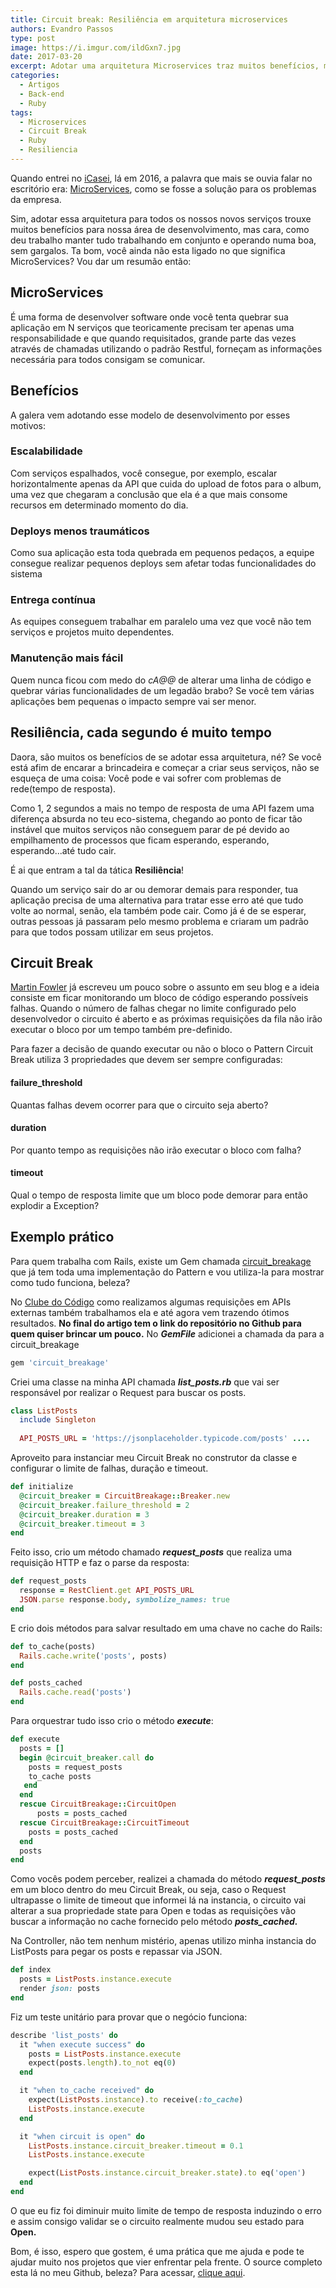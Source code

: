 ```yaml
---
title: Circuit break: Resiliência em arquitetura microservices
authors: Evandro Passos
type: post
image: https://i.imgur.com/ildGxn7.jpg
date: 2017-03-20
excerpt: Adotar uma arquitetura Microservices traz muitos benefícios, mas você precisa estar preparado para lidar com falhas nos serviços. No artigo explico como tratar problemas de Timeout utilizando Circuit Break Pattern.
categories:
  - Artigos
  - Back-end
  - Ruby
tags:
  - Microservices
  - Circuit Break
  - Ruby
  - Resiliencia
---
```


Quando entrei no [iCasei](https://www.icasei.com.br), lá em 2016, a palavra que mais se ouvia falar no escritório era: [MicroServices](https://en.wikipedia.org/wiki/Microservices), como se fosse a solução para os problemas da empresa. 

Sim, adotar essa arquitetura para todos os nossos novos serviços trouxe muitos benefícios para nossa área de desenvolvimento, mas cara, como deu trabalho manter tudo trabalhando em conjunto e operando numa boa, sem gargalos. Ta bom, você ainda não esta ligado no que significa MicroServices? Vou dar um resumão então:

MicroServices
-------------

É uma forma de desenvolver software onde você tenta quebrar sua aplicação em N serviços que teoricamente precisam ter apenas uma responsabilidade e que quando requisitados, grande parte das vezes através de chamadas utilizando o padrão Restful, forneçam as informações necessária para todos consigam se comunicar.

Benefícios
----------

A galera vem adotando esse modelo de desenvolvimento por esses motivos:

### Escalabilidade

Com serviços espalhados, você consegue, por exemplo, escalar horizontalmente apenas da API que cuida do upload de fotos para o album, uma vez que chegaram a conclusão que ela é a que mais consome recursos em determinado momento do dia.

### Deploys menos traumáticos

Como sua aplicação esta toda quebrada em pequenos pedaços, a equipe consegue realizar pequenos deploys sem afetar todas funcionalidades do sistema

### Entrega contínua

As equipes conseguem trabalhar em paralelo uma vez que você não tem serviços e projetos muito dependentes.

### Manutenção mais fácil

Quem nunca ficou com medo do _cA$@%#$@_ de alterar uma linha de código e quebrar várias funcionalidades de um legadão brabo? Se você tem várias aplicações bem pequenas o impacto sempre vai ser menor.

Resiliência, cada segundo é muito tempo
---------------------------------------

Daora, são muitos os benefícios de se adotar essa arquitetura, né? Se você está afim de encarar a brincadeira e começar a criar seus serviços, não se esqueça de uma coisa: Você pode e vai sofrer com problemas de rede(tempo de resposta). 

Como 1, 2 segundos a mais no tempo de resposta de uma API fazem uma diferença absurda no teu eco-sistema, chegando ao ponto de ficar tão instável que muitos serviços não conseguem parar de pé devido ao empilhamento de processos que ficam esperando, esperando, esperando...até tudo cair. 

É ai que entram a tal da tática **Resiliência**! 

Quando um serviço sair do ar ou demorar demais para responder, tua aplicação precisa de uma alternativa para tratar esse erro até que tudo volte ao normal, senão, ela também pode cair. Como já é de se esperar, outras pessoas já passaram pelo mesmo problema e criaram um padrão para que todos possam utilizar em seus projetos.

Circuit Break
-------------

[Martin Fowler](https://martinfowler.com/) já escreveu um pouco sobre o assunto em seu blog e a ideia consiste em ficar monitorando um bloco de código esperando possíveis falhas. Quando o número de falhas chegar no limite configurado pelo desenvolvedor o circuito é aberto e as próximas requisições da fila não irão executar o bloco por um tempo também pre-definido. 

Para fazer a decisão de quando executar ou não o bloco o Pattern Circuit Break utiliza 3 propriedades que devem ser sempre configuradas:

#### failure_threshold

Quantas falhas devem ocorrer para que o circuito seja aberto?

#### duration

Por quanto tempo as requisições não irão executar o bloco com falha?

#### timeout

Qual o tempo de resposta limite que um bloco pode demorar para então explodir a Exception?

Exemplo prático
---------------

Para quem trabalha com Rails, existe um Gem chamada [circuit_breakage](https://github.com/djspinmonkey/circuit_breakage) que já tem toda uma implementação do Pattern e vou utiliza-la para mostrar como tudo funciona, beleza? 

No [Clube do Código](https://www.clubedocodigo.com.br) como realizamos algumas requisições em APIs externas também trabalhamos ela e até agora vem trazendo ótimos resultados. **No final do artigo tem o link do repositório no Github para quem quiser brincar um pouco.** No _**GemFile**_ adicionei a chamada da para a circuit_breakage

```ruby
gem 'circuit_breakage'
```

Criei uma classe na minha API chamada _**list_posts.rb**_  que vai ser responsável por realizar o Request para buscar os posts.

```ruby
class ListPosts 
  include Singleton 
  
  API_POSTS_URL = 'https://jsonplaceholder.typicode.com/posts' ....
```

Aproveito para instanciar meu Circuit Break no construtor da classe e configurar o limite de falhas, duração e timeout.

```ruby
def initialize 
  @circuit_breaker = CircuitBreakage::Breaker.new 
  @circuit_breaker.failure_threshold = 2 
  @circuit_breaker.duration = 3 
  @circuit_breaker.timeout = 3 
end
```

Feito isso, crio um método chamado _**request_posts**_ que realiza uma requisição HTTP e faz o parse da resposta:

```ruby
def request_posts 
  response = RestClient.get API_POSTS_URL 
  JSON.parse response.body, symbolize_names: true 
end
```

E crio dois métodos para salvar resultado em uma chave no cache do Rails:

```ruby
def to_cache(posts) 
  Rails.cache.write('posts', posts) 
end 

def posts_cached 
  Rails.cache.read('posts') 
end
```

Para orquestrar tudo isso crio o método _**execute**_:

```ruby
def execute 
  posts = [] 
  begin @circuit_breaker.call do 
    posts = request_posts 
    to_cache posts 
   end 
  end 
  rescue CircuitBreakage::CircuitOpen
      posts = posts_cached 
  rescue CircuitBreakage::CircuitTimeout 
    posts = posts_cached 
  end 
  posts 
end
```

Como vocês podem perceber, realizei a chamada do método _**request_posts**_ em um bloco dentro do meu Circuit Break, ou seja, caso o Request ultrapasse o limite de timeout que informei lá na instancia, o circuito vai alterar a sua propriedade state para Open e todas as requisições vão buscar a informação no cache fornecido pelo método _**posts_cached.**_ 

Na Controller, não tem nenhum mistério, apenas utilizo minha instancia do ListPosts para pegar os posts e repassar via JSON.

```ruby
def index 
  posts = ListPosts.instance.execute 
  render json: posts 
end
```

Fiz um teste unitário para provar que o negócio funciona:

```ruby
describe 'list_posts' do
  it "when execute success" do
    posts = ListPosts.instance.execute
    expect(posts.length).to_not eq(0)
  end

  it "when to_cache received" do
    expect(ListPosts.instance).to receive(:to_cache)
    ListPosts.instance.execute
  end

  it "when circuit is open" do
    ListPosts.instance.circuit_breaker.timeout = 0.1
    ListPosts.instance.execute

    expect(ListPosts.instance.circuit_breaker.state).to eq('open')
  end
end
```

O que eu fiz foi diminuir muito limite de tempo de resposta induzindo o erro e assim consigo validar se o circuito realmente mudou seu estado para **Open.** 

Bom, é isso, espero que gostem, é uma prática que me ajuda e pode te ajudar muito nos projetos que vier enfrentar pela frente. 
O source completo esta lá no meu Github, beleza? Para acessar, [clique aqui](https://github.com/evandropassos/circuit-break-example).
